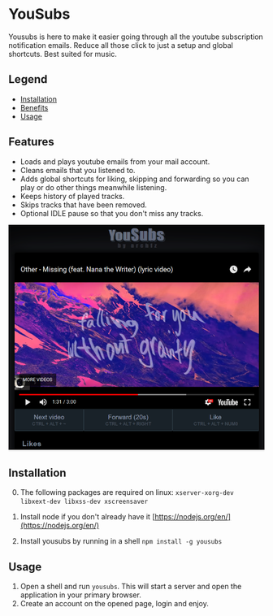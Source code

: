 # YouSubs

Yousubs is here to make it easier going through all the youtube
subscription notification emails. Reduce all those click to just
a setup and global shortcuts. Best suited for music.

## Legend

- [Installation](#Installation)
- [Benefits](#benefits)
- [Usage](#usage)


## Features

- Loads and plays youtube emails from your mail account.
- Cleans emails that you listened to.
- Adds global shortcuts for liking, skipping and forwarding so you 
can play or do other things meanwhile listening.
- Keeps history of played tracks.
- Skips tracks that have been removed.
- Optional IDLE pause so that you don't miss any tracks.

![demo](./misc/demo.png)

## Installation

0. The following packages are required on linux: 
`xserver-xorg-dev libxext-dev libxss-dev xscreensaver`

1. Install node if you don't already have it [https://nodejs.org/en/](https://nodejs.org/en/)
2. Install yousubs by running in a shell ``npm install -g yousubs``

## Usage

1. Open a shell and run ``yousubs``. This will start a server
and open the application in your primary browser.
2. Create an account on the opened page, login and enjoy.
